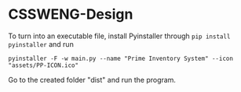 # CSSWENG-Design

To turn into an executable file, install Pyinstaller through `pip install pyinstaller` and run
```
pyinstaller -F -w main.py --name "Prime Inventory System" --icon "assets/PP-ICON.ico"
```
Go to the created folder "dist" and run the program.
